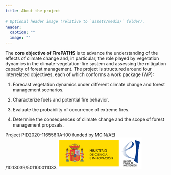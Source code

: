 ```yaml
---
title: About the project

# Optional header image (relative to `assets/media/` folder).
header:
  caption: ""
  image: ""
---
```


The **core objective of FirePATHS** is to advance the understanding of the effects of climate change and, in particular, the role played by vegetation dynamics in the climate-vegetation-fire system and assessing the mitigation capacity of forest management. The project is structured around four interrelated objectives, each of which conforms a work package (WP):

1. Forecast vegetation dynamics under different climate change and forest management scenarios.

2. Characterize fuels and potential fire behavior.

3. Evaluate the probability of occurrence of extreme fires.

4. Determine the consequences of climate change and the scope of forest management proposals.

Project PID2020-116556RA-I00 funded by MCIN/AEI /10.13039/501100011033  <img src="logo_aei.png" alt="funding" style="width:263px;height:100px;"> 